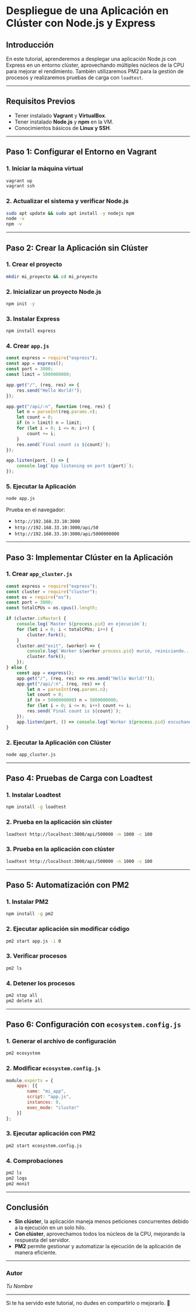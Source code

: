# **Despliegue de una Aplicación en Clúster con Node.js y Express**

## **Introducción**
En este tutorial, aprenderemos a desplegar una aplicación Node.js con Express en un entorno clúster, aprovechando múltiples núcleos de la CPU para mejorar el rendimiento. También utilizaremos PM2 para la gestión de procesos y realizaremos pruebas de carga con `loadtest`.

---

## **Requisitos Previos**
- Tener instalado **Vagrant** y **VirtualBox**.
- Tener instalado **Node.js** y **npm** en la VM.
- Conocimientos básicos de **Linux y SSH**.

---

## **Paso 1: Configurar el Entorno en Vagrant**

### **1. Iniciar la máquina virtual**
```sh
vagrant up
vagrant ssh
```

### **2. Actualizar el sistema y verificar Node.js**
```sh
sudo apt update && sudo apt install -y nodejs npm
node -v
npm -v
```

---

## **Paso 2: Crear la Aplicación sin Clúster**

### **1. Crear el proyecto**
```sh
mkdir mi_proyecto && cd mi_proyecto
```

### **2. Inicializar un proyecto Node.js**
```sh
npm init -y
```

### **3. Instalar Express**
```sh
npm install express
```

### **4. Crear `app.js`**
```javascript
const express = require("express");
const app = express();
const port = 3000;
const limit = 5000000000;

app.get("/", (req, res) => {
    res.send("Hello World!");
});

app.get("/api/:n", function (req, res) {
    let n = parseInt(req.params.n);
    let count = 0;
    if (n > limit) n = limit;
    for (let i = 0; i <= n; i++) {
        count += i;
    }
    res.send(`Final count is ${count}`);
});

app.listen(port, () => {
    console.log(`App listening on port ${port}`);
});
```

### **5. Ejecutar la Aplicación**
```sh
node app.js
```

Prueba en el navegador:
- `http://192.168.33.10:3000`
- `http://192.168.33.10:3000/api/50`
- `http://192.168.33.10:3000/api/5000000000`

---

## **Paso 3: Implementar Clúster en la Aplicación**

### **1. Crear `app_cluster.js`**
```javascript
const express = require("express");
const cluster = require("cluster");
const os = require("os");
const port = 3000;
const totalCPUs = os.cpus().length;

if (cluster.isMaster) {
    console.log(`Master ${process.pid} en ejecución`);
    for (let i = 0; i < totalCPUs; i++) {
        cluster.fork();
    }
    cluster.on("exit", (worker) => {
        console.log(`Worker ${worker.process.pid} murió, reiniciando...`);
        cluster.fork();
    });
} else {
    const app = express();
    app.get("/", (req, res) => res.send("Hello World!"));
    app.get("/api/:n", (req, res) => {
        let n = parseInt(req.params.n);
        let count = 0;
        if (n > 5000000000) n = 5000000000;
        for (let i = 0; i <= n; i++) count += i;
        res.send(`Final count is ${count}`);
    });
    app.listen(port, () => console.log(`Worker ${process.pid} escuchando en ${port}`));
}
```

### **2. Ejecutar la Aplicación con Clúster**
```sh
node app_cluster.js
```

---

## **Paso 4: Pruebas de Carga con Loadtest**

### **1. Instalar Loadtest**
```sh
npm install -g loadtest
```

### **2. Prueba en la aplicación sin clúster**
```sh
loadtest http://localhost:3000/api/500000 -n 1000 -c 100
```

### **3. Prueba en la aplicación con clúster**
```sh
loadtest http://localhost:3000/api/500000 -n 1000 -c 100
```

---

## **Paso 5: Automatización con PM2**

### **1. Instalar PM2**
```sh
npm install -g pm2
```

### **2. Ejecutar aplicación sin modificar código**
```sh
pm2 start app.js -i 0
```

### **3. Verificar procesos**
```sh
pm2 ls
```

### **4. Detener los procesos**
```sh
pm2 stop all
pm2 delete all
```

---

## **Paso 6: Configuración con `ecosystem.config.js`**

### **1. Generar el archivo de configuración**
```sh
pm2 ecosystem
```

### **2. Modificar `ecosystem.config.js`**
```javascript
module.exports = {
    apps: [{
        name: "mi_app",
        script: "app.js",
        instances: 0,
        exec_mode: "cluster"
    }]
};
```

### **3. Ejecutar aplicación con PM2**
```sh
pm2 start ecosystem.config.js
```

### **4. Comprobaciones**
```sh
pm2 ls
pm2 logs
pm2 monit
```

---

## **Conclusión**
- **Sin clúster**, la aplicación maneja menos peticiones concurrentes debido a la ejecución en un solo hilo.
- **Con clúster**, aprovechamos todos los núcleos de la CPU, mejorando la respuesta del servidor.
- **PM2** permite gestionar y automatizar la ejecución de la aplicación de manera eficiente.

---

### **Autor**
_Tu Nombre_

---

Si te ha servido este tutorial, no dudes en compartirlo o mejorarlo. 🚀


